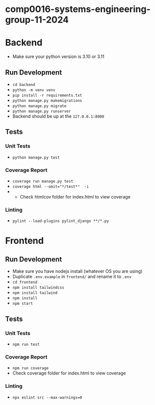 # comp0016-systems-engineering-group-11-2024

# Backend
- Make sure your python version is 3.10 or 3.11 
## Run Development
- `cd backend`
- `python -m venv venv`
- `pip install -r requirements.txt`
- `python manage.py makemigrations`
- `python manage.py migrate`
- `python manage.py runserver`
- Backend should be up at the `127.0.0.1:8000`

## Tests

### Unit Tests
- `python manage.py test`
### Coverage Report
- `coverage run manage.py test`
- `coverage html --omit="*/test*"  -i`
- - Check htmlcov folder for index.html to view coverage
### Linting
- `pylint --load-plugins pylint_django **/*.py`

# Frontend

## Run Development
- Make sure you have nodejs install (whatever OS you are using)
- Duplicate `.env.example` in `frontend/` and rename it to `.env`
- `cd frontend`
- `npm install tailwindcss`
- `npm install tailwind`
- `npm install`
- `npm start`


## Tests

### Unit Tests
- `npm run test`
### Coverage Report
- `npm run coverage`
- Check coverage folder for index.html to view coverage
### Linting
- `npx eslint src --max-warnings=0`

